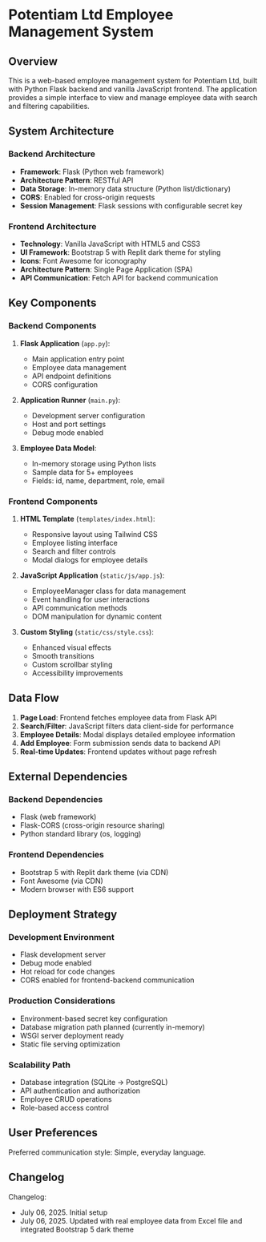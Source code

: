 # Potentiam Ltd Employee Management System

## Overview

This is a web-based employee management system for Potentiam Ltd, built with Python Flask backend and vanilla JavaScript frontend. The application provides a simple interface to view and manage employee data with search and filtering capabilities.

## System Architecture

### Backend Architecture
- **Framework**: Flask (Python web framework)
- **Architecture Pattern**: RESTful API
- **Data Storage**: In-memory data structure (Python list/dictionary)
- **CORS**: Enabled for cross-origin requests
- **Session Management**: Flask sessions with configurable secret key

### Frontend Architecture
- **Technology**: Vanilla JavaScript with HTML5 and CSS3
- **UI Framework**: Bootstrap 5 with Replit dark theme for styling
- **Icons**: Font Awesome for iconography
- **Architecture Pattern**: Single Page Application (SPA)
- **API Communication**: Fetch API for backend communication

## Key Components

### Backend Components
1. **Flask Application** (`app.py`):
   - Main application entry point
   - Employee data management
   - API endpoint definitions
   - CORS configuration

2. **Application Runner** (`main.py`):
   - Development server configuration
   - Host and port settings
   - Debug mode enabled

3. **Employee Data Model**:
   - In-memory storage using Python lists
   - Sample data for 5+ employees
   - Fields: id, name, department, role, email

### Frontend Components
1. **HTML Template** (`templates/index.html`):
   - Responsive layout using Tailwind CSS
   - Employee listing interface
   - Search and filter controls
   - Modal dialogs for employee details

2. **JavaScript Application** (`static/js/app.js`):
   - EmployeeManager class for data management
   - Event handling for user interactions
   - API communication methods
   - DOM manipulation for dynamic content

3. **Custom Styling** (`static/css/style.css`):
   - Enhanced visual effects
   - Smooth transitions
   - Custom scrollbar styling
   - Accessibility improvements

## Data Flow

1. **Page Load**: Frontend fetches employee data from Flask API
2. **Search/Filter**: JavaScript filters data client-side for performance
3. **Employee Details**: Modal displays detailed employee information
4. **Add Employee**: Form submission sends data to backend API
5. **Real-time Updates**: Frontend updates without page refresh

## External Dependencies

### Backend Dependencies
- Flask (web framework)
- Flask-CORS (cross-origin resource sharing)
- Python standard library (os, logging)

### Frontend Dependencies
- Bootstrap 5 with Replit dark theme (via CDN)
- Font Awesome (via CDN)
- Modern browser with ES6 support

## Deployment Strategy

### Development Environment
- Flask development server
- Debug mode enabled
- Hot reload for code changes
- CORS enabled for frontend-backend communication

### Production Considerations
- Environment-based secret key configuration
- Database migration path planned (currently in-memory)
- WSGI server deployment ready
- Static file serving optimization

### Scalability Path
- Database integration (SQLite → PostgreSQL)
- API authentication and authorization
- Employee CRUD operations
- Role-based access control

## User Preferences

Preferred communication style: Simple, everyday language.

## Changelog

Changelog:
- July 06, 2025. Initial setup
- July 06, 2025. Updated with real employee data from Excel file and integrated Bootstrap 5 dark theme